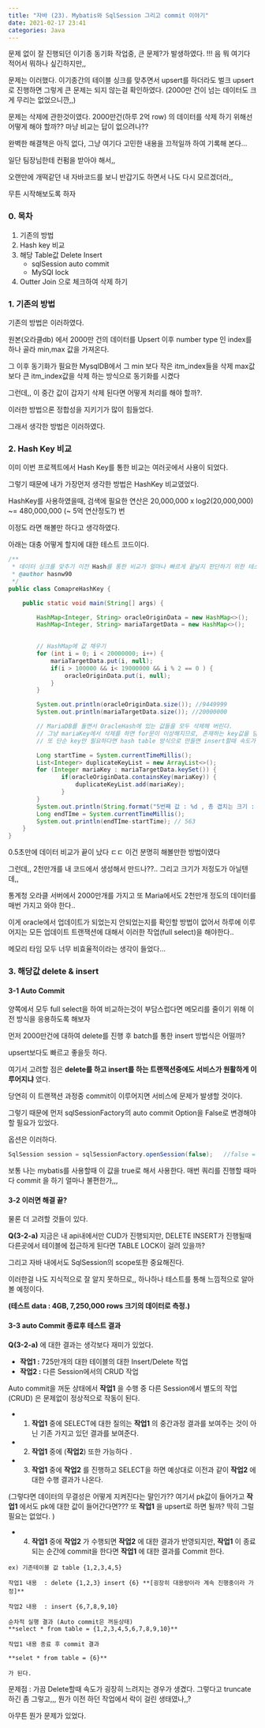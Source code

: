 ```yaml
---
title: "자바 (23). Mybatis와 SqlSession 그리고 commit 이야기" 
date: 2021-02-17 23:41
categories: Java
---
```


문제 없이 잘 진행되던 이기종 동기화 작업중, 큰 문제?가 발생하였다. !!!
음 뭐 여기다 적어서 뭐하나 싶긴하지만,,

문제는 이러했다. 이기종간의 테이블 싱크를 맞추면서 upsert를 하더라도 벌크 upsert로 진행하면 그렇게 큰 문제는 되지 않는걸 확인하였다. 
(2000만 건이 넘는 데이터도 크게 무리는 없었으니깐,,)

문제는 삭제에 관한것이였다. 2000만건(하루 2억 row) 의 데이터를 삭제 하기 위해선 어떻게 해야 할까?? 마냥 비교는 답이 없으려나?? 

완벽한 해결책은 아직 없다, 그냥 여기다 고민한 내용을 끄적일까 하여 기록해 본다...

일단 팀장님한테 컨펌을 받아야 해서,,

오랜만에 개떡같던 내 자바코드를 보니 반갑기도 하면서 나도 다시 모르겠더라,, 

무튼 시작해보도록 하자

### 0. 목차

1. 기존의 방법
2. Hash key 비교 
3. 해당 Table값 Delete Insert
    - sqlSession auto commit
    - MySQl lock
4. Outter Join 으로 체크하여 삭제 하기

### 1. 기존의 방법

기존의 방법은 이러하였다.

원본(오라클db) 에서 2000만 건의 데이터를 Upsert 이후 number type 인 index를 하나 골라 min,max 값을 가져온다. 

그 이후 동기화가 필요한 MysqlDB에서 그 min 보다 작은 itm_index들을 삭제 max값보다 큰 itm_index값을 삭제 하는 방식으로 동기화를 시켰다

그런데,, 이 중간 값이 갑자기 삭제 된다면 어떻게 처리를 해야 할까?.

이러한 방법으론 정합성을 지키기가 많이 힘들었다. 

그래서 생각한 방법은 이러하였다.

### 2. Hash Key 비교

이미 이번 프로젝트에서 Hash Key를 통한 비교는 여러곳에서 사용이 되었다.

그렇기 때문에 내가 가장먼저 생각한 방법은 HashKey 비교였었다.

HashKey를 사용하였을때, 검색에 필요한 연산은 
20,000,000 x log2(20,000,000) ~= 480,000,000 (~ 5억 연산정도?) 번  

이정도 라면 해볼만 하다고 생각하였다. 

아래는 대충 어떻게 할지에 대한 테스트 코드이다. 


```java
/**
 * 데이터 싱크를 맞추기 이전 Hash를 통한 비교가 얼마나 빠르게 끝날지 판단하기 위한 테스트
 * @author hasnw90
 */
public class ComapreHashKey {

    public static void main(String[] args) {

        HashMap<Integer, String> oracleOriginData = new HashMap<>();
        HashMap<Integer, String> mariaTargetData = new HashMap<>();

        
        // HashMap에 값 채우기
        for (int i = 0; i < 20000000; i++) {
            mariaTargetData.put(i, null);
            if(i > 100000 && i< 19000000 && i % 2 == 0 ) {
                oracleOriginData.put(i, null);
            }
        }

        System.out.println(oracleOriginData.size()); //9449999
        System.out.println(mariaTargetData.size()); //20000000

        // MariaDB를 돌면서 OracleHash에 있는 값들을 모두 삭제해 버린다.
        // 그냥 mariaKey에서 삭제를 하면 for문이 이상해지므로, 존재하는 key값을 담는 리스트를 생성 하기로 함 deep copy하기에는 2000만개의 데이터 memory가 겁남,,,
        // 또 단순 key만 필요하다면 hash table 방식으로 만들면 insert할때 속도가 느릴수도 있으니 단순 list로 한다.

        Long startTime = System.currentTimeMillis();
        List<Integer> duplicateKeyList = new ArrayList<>();
        for (Integer mariaKey : mariaTargetData.keySet()) {
               if(oracleOriginData.containsKey(mariaKey)) {
                   duplicateKeyList.add(mariaKey);
               }
        }
        System.out.println(String.format("5번째 값 : %d , 총 겹치는 크기 : %d",duplicateKeyList.get(5), duplicateKeyList.size())); // 5번째 값 : 100012 , 총 겹치는 크기 : 9449999
        Long endTIme = System.currentTimeMillis();
        System.out.println(endTIme-startTime); // 563
    }
}
```

0.5초만에 데이터 비교가 끝이 났다 ㄷㄷ 이건 분명히 해볼만한 방법이였다

그런데,, 2천만개를 내 코드에서 생성해서 만드나??.. 그리고 크기가 저정도가 아닐텐데,,

통계청 오라클 서버에서 2000만개를 가지고 또 Maria에서도 2천만개 정도의 데이터를 매번 가지고 와야 한다..

이게 oracle에서 업데이트가 되었는지 안되었는지를 확인할 방법이 없어서 하루에 이루어지는 모든 업데이트 트랜잭션에 대해서 이러한 작업(full select)을 해야한다..

메모리 타임 모두 너무 비효율적이라는 생각이 들었다... 

### 3. 해당값 delete & insert

#### 3-1 Auto Commit

양쪽에서 모두 full select을 하여 비교하는것이 부담스럽다면 메모리를 줄이기 위해 이전 방식을 응용하도록 해보자

먼저 2000만건에 대하여 delete를 진행 후 batch를 통한 insert 방법식은 어떨까?

upsert보다도 빠르고 좋을듯 하다.

여기서 고려할 점은 __delete를 하고 insert를 하는 트랜잭션중에도 서비스가 원활하게 이루어지냐__ 였다.

당연히 이 트랜잭션 과정중 commit이 이루어지면 서비스에 문제가 발생할 것이다.

그렇기 때문에 먼저 sqlSessionFactory의 auto commit Option을 False로 변경해야할 필요가 있었다.

옵션은 이러하다.

```java
SqlSession session = sqlSessionFactory.openSession(false);	 //false = Not autoCommit
```
보통 나는 mybatis를 사용할때 이 값을 true로 해서 사용한다. 매번 쿼리를 진행할 때마다 commit 을 하기 얼마나 불편한가,,, 

#### 3-2 이러면 해결 끝?

물론 더 고려할 것들이 있다.

__Q(3-2-a)__ 지금은 내 api내에서만 CUD가 진행되지만, DELETE INSERT가 진행될때 다른곳에서 테이블에 접근하게 된다면 TABLE LOCK이 걸려 있을까?

그리고 자바 내에서도 SqlSession의 scope또한 중요해진다. 

이러한걸 나도 지식적으로 잘 알지 못하므로,, 하나하나 테스트를 통해 느낌적으로 알아볼 예정이다.

__(테스트 data : 4GB, 7,250,000 rows 크기의 데이터로 측정.)__


#### 3-3 __auto Commit__ 종료후 테스트 결과

__Q(3-2-a)__ 에 대한 결과는 생각보다 재미가 있었다. 

- __작업1 :__ 725만개의 대한 테이블의 대한 Insert/Delete 작업
- __작업2 :__ 다른 Session에서의 CRUD 작업

Auto commit을 꺼둔 상태에서 __작업1__ 을 수행 중 다른 Session에서 별도의 작업(CRUD) 은 문제없이 정상적으로 작동이 된다. 

- 1. __작업1__ 중에 SELECT에 대한 질의는 __작업1__ 의 중간과정 결과를 보여주는 것이 아닌 기존 가지고 있던 결과를 보여준다. 

- 2. __작업1__ 중에 (__작업2__)  또한 가능하다 . 

- 3. __작업1__ 중에 __작업2__ 를 진행하고 SELECT을 하면 예상대로 이전과 같이 __작업2__ 에대한 수행 결과가 나온다. 

(그렇다면 데이터의 무결성은 어떻게 지켜진다는 말인가?? 여기서 pk값이 들어가고 __작업1__ 에서도 pk에 대한 값이 들어간다면??? 또 __작업1__ 을 upsert로 하면 될까? 딱히 그럴 필요는 없었다. )

- 4. __작업1__ 중에 __작업2__ 가 수행되면 __작업2__ 에 대한 결과가 반영되지만, __작업1__ 이 종료 되는 순간에 commit을 한다면 __작업1__ 에  대한 결과를 Commit 한다.

```
ex) 기존테이블 값 table {1,2,3,4,5}

작업1 내용  : delete {1,2,3} insert {6} **[굉장히 대용량이라 계속 진행중이라 가정]**

작업2 내용  : insert {6,7,8,9,10}

순차적 실행 결과 (Auto commit은 꺼둔상태)
**select * from table = {1,2,3,4,5,6,7,8,9,10}**

작업1 내용 종료 후 commit 결과

**selet * from table = {6}**

가 된다.
```

문제점 : 가끔 Delete할때 속도가 굉장히 느려지는 경우가 생겼다. 그렇다고 truncate 하긴 좀 그렇고,,, 뭔가 이전 하던 작업에서 락이 걸린 생태였나,,?

아무튼 뭔가 문제가 있었다. 



